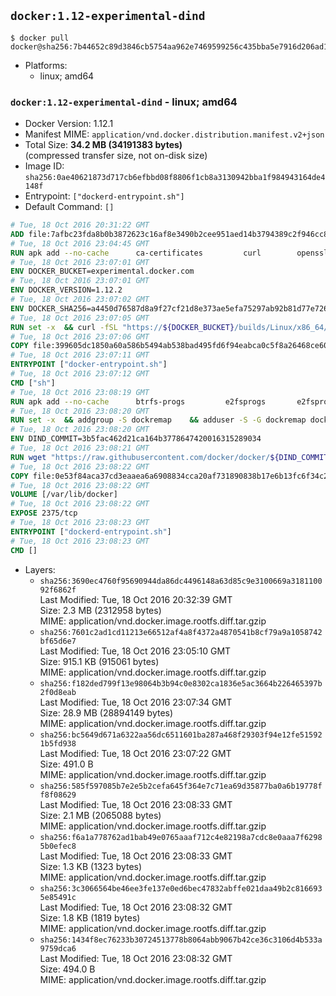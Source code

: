 ## `docker:1.12-experimental-dind`

```console
$ docker pull docker@sha256:7b44652c89d3846cb5754aa962e7469599256c435bba5e7916d206ad1439b2cd
```

-	Platforms:
	-	linux; amd64

### `docker:1.12-experimental-dind` - linux; amd64

-	Docker Version: 1.12.1
-	Manifest MIME: `application/vnd.docker.distribution.manifest.v2+json`
-	Total Size: **34.2 MB (34191383 bytes)**  
	(compressed transfer size, not on-disk size)
-	Image ID: `sha256:0ae40621873d717cb6efbbd08f8806f1cb8a3130942bba1f984943164de4148f`
-	Entrypoint: `["dockerd-entrypoint.sh"]`
-	Default Command: `[]`

```dockerfile
# Tue, 18 Oct 2016 20:31:22 GMT
ADD file:7afbc23fda8b0b3872623c16af8e3490b2cee951aed14b3794389c2f946cc8c7 in / 
# Tue, 18 Oct 2016 23:04:45 GMT
RUN apk add --no-cache 		ca-certificates 		curl 		openssl
# Tue, 18 Oct 2016 23:07:01 GMT
ENV DOCKER_BUCKET=experimental.docker.com
# Tue, 18 Oct 2016 23:07:01 GMT
ENV DOCKER_VERSION=1.12.2
# Tue, 18 Oct 2016 23:07:02 GMT
ENV DOCKER_SHA256=a4450d76587d8a9f27cf21d8e373ae5efa75297ab92b81d77e726f88a4b6a534
# Tue, 18 Oct 2016 23:07:05 GMT
RUN set -x 	&& curl -fSL "https://${DOCKER_BUCKET}/builds/Linux/x86_64/docker-${DOCKER_VERSION}.tgz" -o docker.tgz 	&& echo "${DOCKER_SHA256} *docker.tgz" | sha256sum -c - 	&& tar -xzvf docker.tgz 	&& mv docker/* /usr/local/bin/ 	&& rmdir docker 	&& rm docker.tgz 	&& docker -v
# Tue, 18 Oct 2016 23:07:06 GMT
COPY file:399605dc1850a60a586b5494ab538bad495fd6f94eabca0c5f8a26468ce6030f in /usr/local/bin/ 
# Tue, 18 Oct 2016 23:07:11 GMT
ENTRYPOINT ["docker-entrypoint.sh"]
# Tue, 18 Oct 2016 23:07:12 GMT
CMD ["sh"]
# Tue, 18 Oct 2016 23:08:19 GMT
RUN apk add --no-cache 		btrfs-progs 		e2fsprogs 		e2fsprogs-extra 		iptables 		xfsprogs 		xz
# Tue, 18 Oct 2016 23:08:20 GMT
RUN set -x 	&& addgroup -S dockremap 	&& adduser -S -G dockremap dockremap 	&& echo 'dockremap:165536:65536' >> /etc/subuid 	&& echo 'dockremap:165536:65536' >> /etc/subgid
# Tue, 18 Oct 2016 23:08:20 GMT
ENV DIND_COMMIT=3b5fac462d21ca164b3778647420016315289034
# Tue, 18 Oct 2016 23:08:21 GMT
RUN wget "https://raw.githubusercontent.com/docker/docker/${DIND_COMMIT}/hack/dind" -O /usr/local/bin/dind 	&& chmod +x /usr/local/bin/dind
# Tue, 18 Oct 2016 23:08:22 GMT
COPY file:0e53f84aca37cd3eaaea6a6908834cca20af731890838b17e6b13fc6f34c20b3 in /usr/local/bin/ 
# Tue, 18 Oct 2016 23:08:22 GMT
VOLUME [/var/lib/docker]
# Tue, 18 Oct 2016 23:08:22 GMT
EXPOSE 2375/tcp
# Tue, 18 Oct 2016 23:08:23 GMT
ENTRYPOINT ["dockerd-entrypoint.sh"]
# Tue, 18 Oct 2016 23:08:23 GMT
CMD []
```

-	Layers:
	-	`sha256:3690ec4760f95690944da86dc4496148a63d85c9e3100669a318110092f6862f`  
		Last Modified: Tue, 18 Oct 2016 20:32:39 GMT  
		Size: 2.3 MB (2312958 bytes)  
		MIME: application/vnd.docker.image.rootfs.diff.tar.gzip
	-	`sha256:7601c2ad1cd11213e66512af4a8f4372a4870541b8cf79a9a1058742bf65d6e7`  
		Last Modified: Tue, 18 Oct 2016 23:05:10 GMT  
		Size: 915.1 KB (915061 bytes)  
		MIME: application/vnd.docker.image.rootfs.diff.tar.gzip
	-	`sha256:f182ded799f13e98064b3b94c0e8302ca1836e5ac3664b226465397b2f0d8eab`  
		Last Modified: Tue, 18 Oct 2016 23:07:34 GMT  
		Size: 28.9 MB (28894149 bytes)  
		MIME: application/vnd.docker.image.rootfs.diff.tar.gzip
	-	`sha256:bc5649d671a6322aa56dc6511601ba287a468f29303f94e12fe515921b5fd938`  
		Last Modified: Tue, 18 Oct 2016 23:07:22 GMT  
		Size: 491.0 B  
		MIME: application/vnd.docker.image.rootfs.diff.tar.gzip
	-	`sha256:585f597085b7e2e5b2cefa645f364e7c71ea69d35877ba0a6b19778ff8f08629`  
		Last Modified: Tue, 18 Oct 2016 23:08:33 GMT  
		Size: 2.1 MB (2065088 bytes)  
		MIME: application/vnd.docker.image.rootfs.diff.tar.gzip
	-	`sha256:f6a1a778762ad1bab49e0765aaaf712c4e82198a7cdc8e0aaa7f62985b0efec8`  
		Last Modified: Tue, 18 Oct 2016 23:08:33 GMT  
		Size: 1.3 KB (1323 bytes)  
		MIME: application/vnd.docker.image.rootfs.diff.tar.gzip
	-	`sha256:3c3066564be46ee3fe137e0ed6bec47832abffe021daa49b2c8166935e85491c`  
		Last Modified: Tue, 18 Oct 2016 23:08:32 GMT  
		Size: 1.8 KB (1819 bytes)  
		MIME: application/vnd.docker.image.rootfs.diff.tar.gzip
	-	`sha256:1434f8ec76233b30724513778b8064abb9067b42ce36c3106d4b533a9759dca6`  
		Last Modified: Tue, 18 Oct 2016 23:08:32 GMT  
		Size: 494.0 B  
		MIME: application/vnd.docker.image.rootfs.diff.tar.gzip
